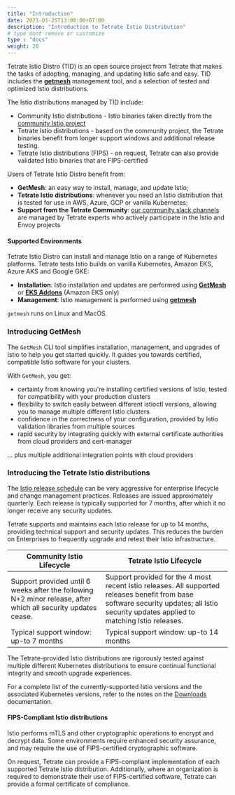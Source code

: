 ```yaml
---
title: "Introduction"
date: 2021-01-25T13:00:00+07:00
description: "Introduction to Tetrate Istio Distribution"
# type dont remove or customize
type : "docs"
weight: 20
---
```


Tetrate Istio Distro (TID) is an open source project from Tetrate that makes the tasks of adopting, managing, and updating Istio safe and easy.  TID includes the [**getmesh**](https://github.com/tetratelabs/getistio) management tool, and a selection of tested and optimized Istio distributions.

The Istio distributions managed by TID include:

- Community Istio distributions - Istio binaries taken directly from the [community Istio project](https://istio.io/latest/docs/releases/supported-releases/)
- Tetrate Istio distributions - based on the community project, the Tetrate binaries benefit from longer support windows and additional release testing.
- Tetrate Istio distributions (FIPS) - on request, Tetrate can also provide validated Istio binaries that are FIPS-certified

Users of Tetrate Istio Distro benefit from:

- **GetMesh**: an easy way to install, manage, and update Istio;
- **Tetrate Istio distributions**: whenever you need an Istio distribution that is tested for use in AWS, Azure, GCP or vanilla Kubernetes;
- **Support from the Tetrate Community**: [our community slack channels](https://tetr8.io/tetrate-community) are managed by Tetrate experts who actively participate in the Istio and Envoy projects

#### Supported Environments

Tetrate Istio Distro can install and manage Istio on a range of Kubernetes platforms.  Tetrate tests Istio builds on vanilla Kubernetes, Amazon EKS, Azure AKS and Google GKE:

- **Installation**: Istio installation and updates are performed using [**GetMesh**](../getmesh-cli/install-istio/) or [**EKS Addons**](../TODO) (Amazon EKS only)
- **Management**: Istio management is performed using [**getmesh**](getmesh-cli/reference/getmesh)

`getmesh` runs on Linux and MacOS.

### Introducing GetMesh

The `GetMesh` CLI tool simplifies installation, management, and upgrades of Istio to help you get started quickly.  It guides you towards certified, compatible Istio software for your clusters.

With `GetMesh`, you get:

- certainty from knowing you're installing certified versions of Istio, tested for compatibility with your production clusters
- flexibility to switch easily between different istioctl versions, allowing you to manage multiple different Istio clusters
- confidence in the correctness of your configuration, provided by Istio validation libraries from multiple sources
- rapid security by integrating quickly with external certificate authorities from cloud providers and cert-manager

... plus multiple additional integration points with cloud providers

### Introducing the Tetrate Istio distributions

The [Istio release schedule](https://istio.io/latest/docs/releases/supported-releases/#support-policy) can be very aggressive for enterprise lifecycle and change management practices. Releases are issued approximately quarterly. Each release is typically supported for 7 months, after which it no longer receive any security updates. 

Tetrate supports and maintains each Istio release for up to 14 months, providing technical support and security updates. This reduces the burden on Enterprises to frequently upgrade and retest their Istio infrastructure.

| Community Istio Lifecycle | Tetrate Istio Lifecycle |
| --- | --- |
| Support provided until 6 weeks after the following N+2 minor release, after which all security updates cease. | Support provided for the 4 most recent Istio releases. All supported releases benefit from base software security updates; all Istio security updates applied to matching Istio releases. |
| Typical support window: up-to 7 months | Typical support window: up-to 14 months |

The Tetrate-provided Istio distributions are rigorously tested against multiple different Kubernetes distributions to ensure continual functional integrity and smooth upgrade experiences.

For a complete list of the currently-supported Istio versions and the associated Kubernetes versions, refer to the notes on the [Downloads](../download/) documentation.

#### FIPS-Compliant Istio distributions

Istio performs mTLS and other cryptographic operations to encrypt and decrypt data. Some environments require enhanced security assurance, and may require the use of FIPS-certified cryptographic software.

On request, Tetrate can provide a FIPS-compliant implementation of each supported Tetrate Istio distribution.  Additionally, where an organization is required to demonstrate their use of FIPS-certified software, Tetrate can provide a formal certificate of compliance.